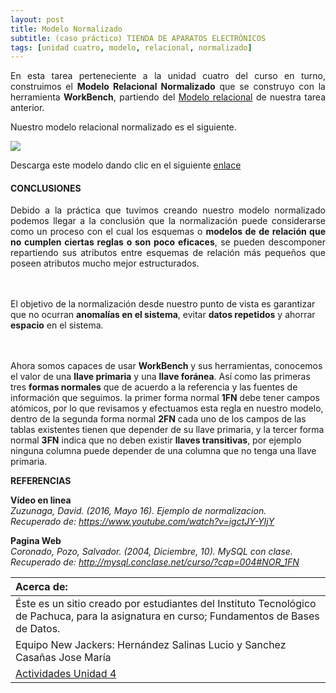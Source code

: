 ```yaml
---
layout: post
title: Modelo Normalizado
subtitle: (caso práctico) TIENDA DE APARATOS ELECTRÓNICOS
tags: [unidad cuatro, modelo, relacional, normalizado]
---
```


<p style="text-align: justify;">En esta tarea perteneciente a la unidad cuatro del curso en turno, construimos el <b>Modelo Relacional Normalizado</b> que se construyo con la herramienta <b>WorkBench</b>, partiendo del <a href="https://basededatostec.github.io/2017-03-24-mrelacional/">Modelo relacional</a> de nuestra tarea anterior.</p>

Nuestro modelo relacional normalizado es el siguiente.

<img src="https://basededatostec.github.io/img/41normalizado.png">

Descarga este modelo dando clic en el siguiente [enlace](https://drive.google.com/uc?export=download&id=0B0tLjk4fF3eYdU9zMV9iS3IzU28 "clic para descargar el modelo")  

#### CONCLUSIONES

<p style="text-align: justify;">Debido a la práctica que tuvimos creando nuestro modelo normalizado podemos llegar a la conclusión que la normalización puede considerarse como un proceso con el cual los esquemas o <b>modelos de de relación que no cumplen ciertas reglas o son poco eficaces</b>, se pueden descomponer repartiendo sus atributos entre esquemas de relación más pequeños que poseen atributos mucho mejor estructurados.

<br><br>El objetivo de la normalización desde nuestro punto de vista es garantizar que no ocurran <b>anomalías en el sistema</b>, evitar <b>datos repetidos</b> y ahorrar <b>espacio</b> en el sistema.

<br><br>Ahora somos capaces de usar <b>WorkBench</b> y sus herramientas, conocemos el valor de una <b>llave primaria</b> y una <b>llave foránea</b>. Así como las primeras tres <b>formas normales</b> que de acuerdo a la referencia y las fuentes de información que seguimos. la primer forma normal <b>1FN</b> debe tener campos atómicos, por lo que revisamos y efectuamos esta regla en nuestro modelo, dentro de la segunda forma normal <b>2FN</b> cada uno de los campos de las tablas existentes tienen que depender de su llave primaria, y la tercer forma normal <b>3FN</b> indica que no deben existir <b>llaves transitivas</b>, por ejemplo ninguna columna puede depender de una columna que no tenga una llave primaria.</p>

__REFERENCIAS__

__Vídeo en linea__<br>
_Zuzunaga, David. (2016, Mayo 16). Ejemplo de normalizacion.<br>
Recuperado de: https://www.youtube.com/watch?v=igctJY-YIjY_

__Pagina Web__<br>
_Coronado, Pozo, Salvador. (2004, Diciembre, 10). MySQL con clase.<br>
Recuperado de: http://mysql.conclase.net/curso/?cap=004#NOR_1FN_

|  Acerca de: | 
| :------ | 
| Éste es un sitio creado por estudiantes del Instituto Tecnológico de Pachuca, para la asignatura en curso; Fundamentos de Bases de Datos. | 
| Equipo New Jackers: Hernández Salinas Lucio y Sanchez Casañas Jose María |
| <a href="https://basededatostec.github.io/unidadcuatro/">Actividades Unidad 4</a> |
